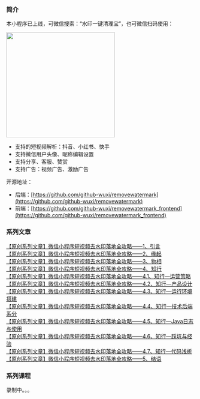 ### 简介
本小程序已上线，可微信搜索：“水印一键清理宝”，也可微信扫码使用：

<img src="https://mdn.alipayobjects.com/huamei_jfklky/afts/img/A*a5ONR4ZdOn4AAAAAAAAAAAAAeqKkAQ/original" width="290" height="280"/>

+ 支持的短视频解析：抖音、小红书、快手
+ 支持微信用户头像、昵称编辑设置
+ 支持分享、客服、赞赏
+ 支持广告：视频广告、激励广告

开源地址：

+ 后端：[https://github.com/github-wuxi/removewatermark](https://github.com/github-wuxi/removewatermark)
+ 前端：[https://github.com/github-wuxi/removewatermark_frontend](https://github.com/github-wuxi/removewatermark_frontend)

### 系列文章
[【原创系列文章】微信小程序短视频去水印落地全攻略——1、引言](https://blog.csdn.net/CSDN_wx123/article/details/145929936)  
[【原创系列文章】微信小程序短视频去水印落地全攻略——2、缘起](https://blog.csdn.net/CSDN_wx123/article/details/145988564)  
[【原创系列文章】微信小程序短视频去水印落地全攻略——3、物相](https://blog.csdn.net/CSDN_wx123/article/details/145988661)  
[【原创系列文章】微信小程序短视频去水印落地全攻略——4、知行](https://blog.csdn.net/CSDN_wx123/article/details/145989316)  
[【原创系列文章】微信小程序短视频去水印落地全攻略——4.1、知行—运营策略](https://blog.csdn.net/CSDN_wx123/article/details/145994011)  
[【原创系列文章】微信小程序短视频去水印落地全攻略——4.2、知行—产品设计](https://blog.csdn.net/CSDN_wx123/article/details/145994111)  
[【原创系列文章】微信小程序短视频去水印落地全攻略——4.3、知行—运行环境搭建](https://blog.csdn.net/CSDN_wx123/article/details/145994275)  
[【原创系列文章】微信小程序短视频去水印落地全攻略——4.4、知行—技术后端系分](https://blog.csdn.net/CSDN_wx123/article/details/145994416)  
[【原创系列文章】微信小程序短视频去水印落地全攻略——4.5、知行—Java日志与使用](https://blog.csdn.net/CSDN_wx123/article/details/145994543)  
[【原创系列文章】微信小程序短视频去水印落地全攻略——4.6、知行—踩坑与经验](https://blog.csdn.net/CSDN_wx123/article/details/145994618)  
[【原创系列文章】微信小程序短视频去水印落地全攻略——4.7、知行—代码浅析](https://blog.csdn.net/CSDN_wx123/article/details/145994761)  
[【原创系列文章】微信小程序短视频去水印落地全攻略——5、结语](https://blog.csdn.net/CSDN_wx123/article/details/145994828)


### 系列课程

录制中。。。
